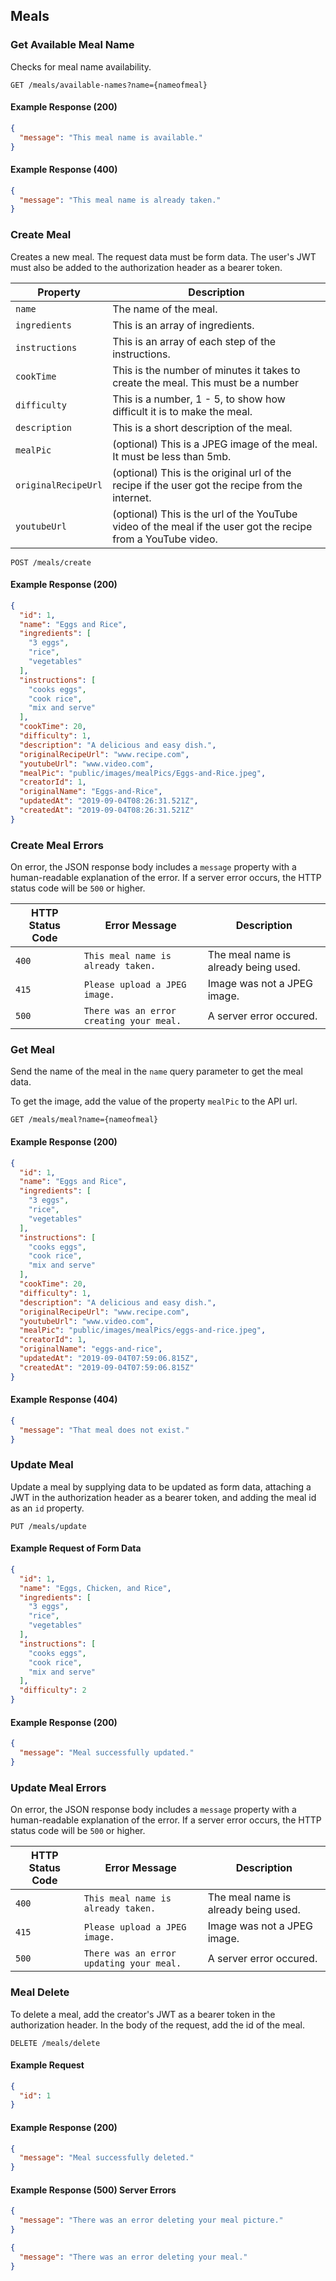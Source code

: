 ## Meals

### Get Available Meal Name

Checks for meal name availability.

```endpoint
GET /meals/available-names?name={nameofmeal}
```
#### Example Response (200)

```json
{
  "message": "This meal name is available."
}
```

#### Example Response (400)

```json
{
  "message": "This meal name is already taken."
}
```

### Create Meal

Creates a new meal. The request data must be form data. The user's JWT must also be added to the authorization header as a bearer token.

Property | Description
---|---
`name` | The name of the meal.
`ingredients` | This is an array of ingredients.
`instructions` | This is an array of each step of the instructions.
`cookTime` | This is the number of minutes it takes to create the meal. This must be a number
`difficulty` | This is a number, 1 - 5, to show how difficult it is to make the meal.
`description` | This is a short description of the meal.
`mealPic` | (optional) This is a JPEG image of the meal. It must be less than 5mb.
`originalRecipeUrl` | (optional) This is the original url of the recipe if the user got the recipe from the internet.
`youtubeUrl` | (optional) This is the url of the YouTube video of the meal if the user got the recipe from a YouTube video.

```endpoint
POST /meals/create
```

#### Example Response (200)

```json
{
  "id": 1,
  "name": "Eggs and Rice",
  "ingredients": [
    "3 eggs",
    "rice",
    "vegetables"
  ],
  "instructions": [
    "cooks eggs",
    "cook rice",
    "mix and serve"
  ],
  "cookTime": 20,
  "difficulty": 1,
  "description": "A delicious and easy dish.",
  "originalRecipeUrl": "www.recipe.com",
  "youtubeUrl": "www.video.com",
  "mealPic": "public/images/mealPics/Eggs-and-Rice.jpeg",
  "creatorId": 1,
  "originalName": "Eggs-and-Rice",
  "updatedAt": "2019-09-04T08:26:31.521Z",
  "createdAt": "2019-09-04T08:26:31.521Z"
}
```

### Create Meal Errors

On error, the JSON response body includes a `message` property with a human-readable explanation of the error. If a server error occurs, the HTTP status code will be `500` or higher.

HTTP Status Code | Error Message | Description
|---|---|---
`400` | `This meal name is already taken.` | The meal name is already being used.
`415` | `Please upload a JPEG image.` | Image was not a JPEG image.
`500` | `There was an error creating your meal.` | A server error occured.

### Get Meal

Send the name of the meal in the `name` query parameter to get the meal data.

To get the image, add the value of the property `mealPic` to the API url.

```endpoint
GET /meals/meal?name={nameofmeal}
```

#### Example Response (200)

```json
{
  "id": 1,
  "name": "Eggs and Rice",
  "ingredients": [
    "3 eggs",
    "rice",
    "vegetables"
  ],
  "instructions": [
    "cooks eggs",
    "cook rice",
    "mix and serve"
  ],
  "cookTime": 20,
  "difficulty": 1,
  "description": "A delicious and easy dish.",
  "originalRecipeUrl": "www.recipe.com",
  "youtubeUrl": "www.video.com",
  "mealPic": "public/images/mealPics/eggs-and-rice.jpeg",
  "creatorId": 1,
  "originalName": "eggs-and-rice",
  "updatedAt": "2019-09-04T07:59:06.815Z",
  "createdAt": "2019-09-04T07:59:06.815Z"
}
```

#### Example Response (404)

```json
{
  "message": "That meal does not exist."
}
```

### Update Meal

Update a meal by supplying data to be updated as form data, attaching a JWT in the authorization header as a bearer token, and adding the meal id as an `id` property.

```endpoint
PUT /meals/update
```

#### Example Request of Form Data

```json
{
  "id": 1,
  "name": "Eggs, Chicken, and Rice",
  "ingredients": [
    "3 eggs",
    "rice",
    "vegetables"
  ],
  "instructions": [
    "cooks eggs",
    "cook rice",
    "mix and serve"
  ],
  "difficulty": 2
}
```

#### Example Response (200)

```json
{
  "message": "Meal successfully updated."
}
```

### Update Meal Errors

On error, the JSON response body includes a `message` property with a human-readable explanation of the error. If a server error occurs, the HTTP status code will be `500` or higher.

HTTP Status Code | Error Message | Description
|---|---|---
`400` | `This meal name is already taken.` | The meal name is already being used.
`415` | `Please upload a JPEG image.` | Image was not a JPEG image.
`500` | `There was an error updating your meal.` | A server error occured.

### Meal Delete

To delete a meal, add the creator's JWT as a bearer token in the authorization header. In the body of the request, add the id of the meal.

```endpoint
DELETE /meals/delete
```

#### Example Request

```json
{
  "id": 1
}
```

#### Example Response (200)

```json
{
  "message": "Meal successfully deleted."
}
```

#### Example Response (500) Server Errors

```json
{
  "message": "There was an error deleting your meal picture."
}

{
  "message": "There was an error deleting your meal."
}
```
